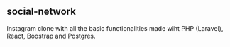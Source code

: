 ## social-network

Instagram clone with all the basic functionalities made wiht PHP (Laravel), React, Boostrap and Postgres.
